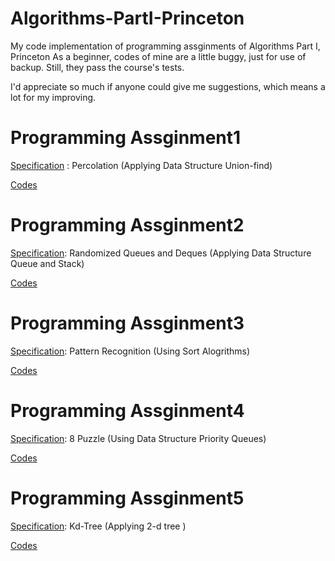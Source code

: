 # Algorithms-PartI-Princeton
My code implementation of programming assginments of Algorithms Part I, Princeton
As a beginner, codes of mine are a little buggy, just for use of backup. Still, they pass the course's tests. 

I'd appreciate so much if anyone could give me suggestions, which
means a lot for my improving.


# Programming Assginment1
[Specification](http://coursera.cs.princeton.edu/algs4/assignments/percolation.html) : Percolation (Applying Data Structure Union-find)

[Codes](https://github.com/l0uvre/Algorithms-PartI-Princeton/tree/master/Percolation)


# Programming Assginment2
[Specification](http://coursera.cs.princeton.edu/algs4/assignments/queues.html): Randomized Queues and Deques (Applying Data Structure Queue and Stack)

[Codes](https://github.com/l0uvre/Algorithms-PartI-Princeton/tree/master/Deques-and-Randomized-Queues)


# Programming Assginment3
[Specification](http://coursera.cs.princeton.edu/algs4/assignments/collinear.html): Pattern Recognition (Using Sort Alogrithms)

[Codes](https://github.com/l0uvre/Algorithms-PartI-Princeton/tree/master/Collinear-Points)


# Programming Assginment4
[Specification](http://coursera.cs.princeton.edu/algs4/assignments/8puzzle.html): 8 Puzzle (Using Data Structure Priority Queues)

[Codes](https://github.com/l0uvre/Algorithms-PartI-Princeton/tree/master/8-Puzzle)


# Programming Assginment5
[Specification](http://coursera.cs.princeton.edu/algs4/assignments/kdtree.html): Kd-Tree (Applying 2-d tree )

[Codes](https://github.com/l0uvre/Algorithms-PartI-Princeton/tree/master/Kd-Trees)
